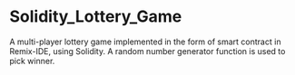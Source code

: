 # Solidity_Lottery_Game
A multi-player lottery game implemented in the form of smart contract in Remix-IDE, using Solidity.
A random number generator function is used to pick winner.
